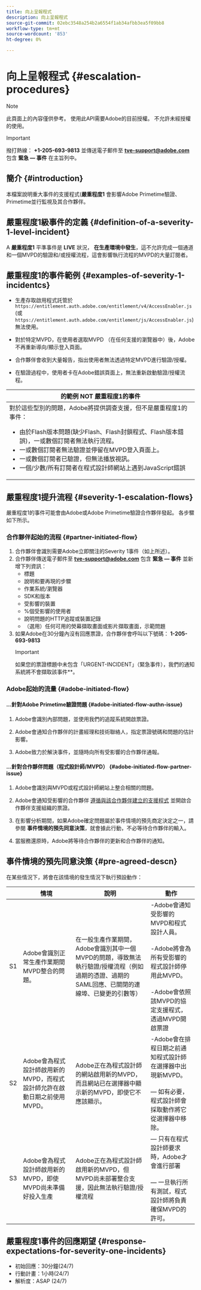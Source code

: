 ```yaml
---
title: 向上呈報程式
description: 向上呈報程式
source-git-commit: 02ebc3548a254b2a6554f1ab34afbb3ea5f09bb8
workflow-type: tm+mt
source-wordcount: '853'
ht-degree: 0%

---
```


# 向上呈報程式 {#escalation-procedures}

>[!NOTE]
>
>此頁面上的內容僅供參考。 使用此API需要Adobe的目前授權。 不允許未經授權的使用。

>[!IMPORTANT]
> 
>撥打熱線： **+1-205-693-9813** 並傳送電子郵件至 **tve-support@adobe.com** 包含 **緊急 — 事件** 在主旨列中。

## 簡介 {#introduction}

本檔案說明重大事件的支援程式(**嚴重程度1** 會影響Adobe Primetime驗證、Primetime並行監視及其合作夥伴。


## 嚴重程度1級事件的定義 {#definition-of-a-severity-1-level-incident}

A **嚴重程度1** 平準事件是 **LIVE** 狀況， **在生產環境中發生**，這不允許完成一個通道和一個MVPD的驗證和/或授權流程，這會影響執行流程的MVPD的大量訂閱者。


## 嚴重程度1的事件範例 {#examples-of-severity-1-incidentcs}

* 生產存取啟用程式託管於  `https://entitlement.auth.adobe.com/entitlement/v4/AccessEnabler.js` (或 `https://entitlement.auth.adobe.com/entitlement/js/AccessEnabler.js`)無法使用。

* 對於特定MVPD，在使用者選取MVPD （在任何支援的瀏覽器中）後，Adobe不再重新導向/顯示登入頁面。

* 合作夥伴會收到大量報告，指出使用者無法透過特定MVPD進行驗證/授權。

* 在驗證過程中，使用者卡在Adobe錯誤頁面上，無法重新啟動驗證/授權流程。


| 的範例 **NOT** 嚴重程度1的事件 |
|---|
| 對於這些型別的問題，Adobe將提供調查支援，但不是嚴重程度1的事件：<ul><li>由於Flash版本問題(缺少Flash、Flash封鎖程式、Flash版本錯誤)，一或數個訂閱者無法執行流程。</li><li>一或數個訂閱者無法驗證並停留在MVPD登入頁面上。</li><li>一或數個訂閱者已驗證，但無法播放視訊。</li><li>一個/少數/所有訂閱者在程式設計師網站上遇到JavaScript錯誤</li></ul> |

## 嚴重程度1提升流程 {#severity-1-escalation-flows}

嚴重程度1的事件可能會由Adobe或Adobe Primetime驗證合作夥伴發起。 各步驟如下所示。

### 合作夥伴起始的流程 {#partner-initiated-flow}

1. 合作夥伴會識別需要Adobe立即關注的Severity 1事件（如上所述）。
1. 合作夥伴傳送電子郵件至 **tve-support@adobe.com** 包含 **緊急 — 事件** 並新增下列資訊：
   * 標題
   * 說明和要再現的步驟
   * 作業系統/瀏覽器
   * SDK和版本
   * 受影響的裝置
   * %個受影響的使用者
   * 說明問題的HTTP追蹤或裝置記錄
   * （選用）任何可用的熒幕擷取畫面或影片擷取畫面，示範問題
1. 如果Adobe在30分鐘內沒有回應票證，合作夥伴會呼叫以下號碼：
   **1-205-693-9813**
   >[!IMPORTANT]
   >如果您的票證標題中未包含「URGENT-INCIDENT」（緊急事件），我們的通知系統將不會擷取該事件**。

### Adobe起始的流量 {#adobe-initiated-flow}

#### ...針對Adobe Primetime驗證問題 {#adobe-initiated-flow-authn-issue}

1. Adobe會識別內部問題，並使用我們的追蹤系統開啟票證。

1. Adobe會通知合作夥伴的計畫經理和技術聯絡人，指定票證號碼和問題的估計影響。

1. Adobe致力於解決事件，並隨時向所有受影響的合作夥伴通報。

#### ...針對合作夥伴問題（程式設計師/MVPD） {#adobe-initiated-flow-partner-issue}

1. Adobe會識別與MVPD或程式設計師網站上整合相關的問題。

1. Adobe會通知受影響的合作夥伴 <u>遵循與該合作夥伴建立的支援程式</u> 並開啟合作夥伴支援組織的票證。

1. 在影響分析期間，如果Adobe確定問題屬於事件情境的預先商定決定之一，請參閱 **事件情境的預先同意決策**，就會據此行動，不必等待合作夥伴的輸入。

1. 當服務還原時，Adobe將等待合作夥伴的更新和合作夥伴的通知。

## 事件情境的預先同意決策 {#pre-agreed-descn}

在某些情況下，將會在該情境的發生情況下執行預設動作：

|   | 情境 | 說明 | 動作 |
|---|---|---|---|
| S1 | Adobe會識別正常生產作業期間MVPD整合的問題。 | 在一般生產作業期間，Adobe會識別其中一個MVPD的問題，導致無法執行驗證/授權流程（例如過期的憑證、過期的SAML回應、已關閉的連線埠、已變更的引數等） | -Adobe會通知受影響的MVPD和程式設計人員。  </br> </br> -Adobe將會為所有受影響的程式設計師停用此MVPD。 </br> </br> -Adobe會依照該MVPD的協定支援程式，透過MVPD開啟票證 |
| S2 | Adobe會為程式設計師啟用新的MVPD，而程式設計師允許在啟動日期之前使用MVPD。 | Adobe正在為程式設計師的網站啟用新的MVPD，而且網站已在選擇器中顯示新的MVPD，即使它不應該顯示。 | -Adobe會在排程日期之前通知程式設計師在選擇器中出現新MVPD。 </br> </br>   — 如有必要，程式設計師會採取動作將它從選擇器中移除。 |
| S3 | Adobe會為程式設計師啟用新的MVPD，即使MVPD尚未準備好投入生產 | Adobe正在為程式設計師啟用新的MVPD，但MVPD尚未部署整合支援，因此無法執行驗證/授權流程 |  — 只有在程式設計師要求時，Adobe才會進行部署 </br> </br>  — 一旦執行所有測試，程式設計師將負責確保MVPD的許可。 |

## 嚴重程度1事件的回應期望 {#response-expectations-for-severity-one-incidents}

* 初始回應：30分鐘(24/7)
* 行動計畫：1小時(24/7)
* 解析度：ASAP (24/7)
